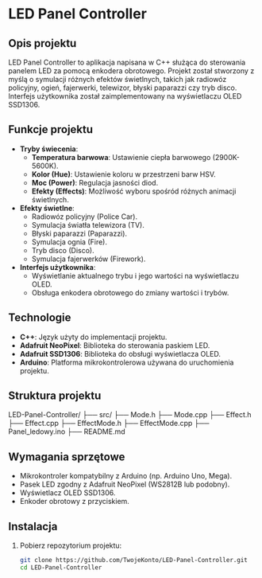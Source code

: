 # LED Panel Controller

## Opis projektu
LED Panel Controller to aplikacja napisana w C++ służąca do sterowania panelem LED za pomocą enkodera obrotowego. Projekt został stworzony z myślą o symulacji różnych efektów świetlnych, takich jak radiowóz policyjny, ogień, fajerwerki, telewizor, błyski paparazzi czy tryb disco. Interfejs użytkownika został zaimplementowany na wyświetlaczu OLED SSD1306.

## Funkcje projektu
- **Tryby świecenia**:
  - **Temperatura barwowa**: Ustawienie ciepła barwowego (2900K-5600K).
  - **Kolor (Hue)**: Ustawienie koloru w przestrzeni barw HSV.
  - **Moc (Power)**: Regulacja jasności diod.
  - **Efekty (Effects)**: Możliwość wyboru spośród różnych animacji świetlnych.
- **Efekty świetlne**:
  - Radiowóz policyjny (Police Car).
  - Symulacja światła telewizora (TV).
  - Błyski paparazzi (Paparazzi).
  - Symulacja ognia (Fire).
  - Tryb disco (Disco).
  - Symulacja fajerwerków (Firework).
- **Interfejs użytkownika**:
  - Wyświetlanie aktualnego trybu i jego wartości na wyświetlaczu OLED.
  - Obsługa enkodera obrotowego do zmiany wartości i trybów.

## Technologie
- **C++**: Język użyty do implementacji projektu.
- **Adafruit NeoPixel**: Biblioteka do sterowania paskiem LED.
- **Adafruit SSD1306**: Biblioteka do obsługi wyświetlacza OLED.
- **Arduino**: Platforma mikrokontrolerowa używana do uruchomienia projektu.

## Struktura projektu
LED-Panel-Controller/
  ├── src/
    ├── Mode.h 
    ├── Mode.cpp
    ├── Effect.h
    ├── Effect.cpp
    ├── EffectMode.h
    ├── EffectMode.cpp
  ├── Panel_ledowy.ino
  ├── README.md
## Wymagania sprzętowe
- Mikrokontroler kompatybilny z Arduino (np. Arduino Uno, Mega).
- Pasek LED zgodny z Adafruit NeoPixel (WS2812B lub podobny).
- Wyświetlacz OLED SSD1306.
- Enkoder obrotowy z przyciskiem.

## Instalacja
1. Pobierz repozytorium projektu:
   ```bash
   git clone https://github.com/TwojeKonto/LED-Panel-Controller.git
   cd LED-Panel-Controller
